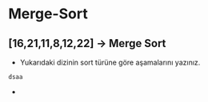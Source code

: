 # Merge-Sort

## [16,21,11,8,12,22] -> Merge Sort

- Yukarıdaki dizinin sort türüne göre aşamalarını yazınız.

```
dsaa
```



- 
